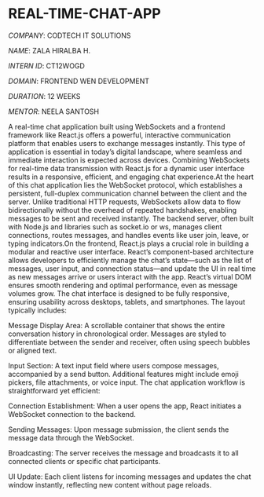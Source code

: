 # REAL-TIME-CHAT-APP

*COMPANY*: CODTECH IT SOLUTIONS

*NAME*: ZALA HIRALBA H.

*INTERN ID*: CT12WOGD

*DOMAIN*: FRONTEND WEN DEVELOPMENT

*DURATION*: 12 WEEKS

*MENTOR*: NEELA SANTOSH


A real-time chat application built using WebSockets and a frontend framework like React.js offers a powerful, interactive communication platform that enables users to exchange messages instantly. This type of application is essential in today’s digital landscape, where seamless and immediate interaction is expected across devices. Combining WebSockets for real-time data transmission with React.js for a dynamic user interface results in a responsive, efficient, and engaging chat experience.At the heart of this chat application lies the WebSocket protocol, which establishes a persistent, full-duplex communication channel between the client and the server. Unlike traditional HTTP requests, WebSockets allow data to flow bidirectionally without the overhead of repeated handshakes, enabling messages to be sent and received instantly. The backend server, often built with Node.js and libraries such as socket.io or ws, manages client connections, routes messages, and handles events like user join, leave, or typing indicators.On the frontend, React.js plays a crucial role in building a modular and reactive user interface. React’s component-based architecture allows developers to efficiently manage the chat’s state—such as the list of messages, user input, and connection status—and update the UI in real time as new messages arrive or users interact with the app. React’s virtual DOM ensures smooth rendering and optimal performance, even as message volumes grow.
The chat interface is designed to be fully responsive, ensuring usability across desktops, tablets, and smartphones. The layout typically includes:

Message Display Area: A scrollable container that shows the entire conversation history in chronological order. Messages are styled to differentiate between the sender and receiver, often using speech bubbles or aligned text.

Input Section: A text input field where users compose messages, accompanied by a send button. Additional features might include emoji pickers, file attachments, or voice input.
The chat application workflow is straightforward yet efficient:

Connection Establishment: When a user opens the app, React initiates a WebSocket connection to the backend.

Sending Messages: Upon message submission, the client sends the message data through the WebSocket.

Broadcasting: The server receives the message and broadcasts it to all connected clients or specific chat participants.

UI Update: Each client listens for incoming messages and updates the chat window instantly, reflecting new content without page reloads.
